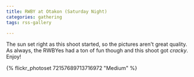 ```yaml
---
title: RWBY at Otakon (Saturday Night)
categories: gathering
tags: rss-gallery

---
```


The sun set right as this shoot started, so the pictures aren't great quality. As always, the RWBYes had a ton of fun though and this shoot got *cracky*. Enjoy!

{% flickr_photoset 72157689713716972 "Medium" %}